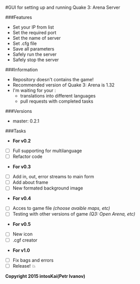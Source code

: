 #GUI for setting up and running Quake 3: Arena Server

###Features

- Set your IP from list
- Set the required port
- Set the name of server
- Set .cfg file
- Save all parameters
- Safely run the server
- Safely stop the server

###Information

- Repository doesn't contains the game!
- Recommended version of Quake 3: Arena is 1.32
- I'm waiting for your :
	- translations into different languages
	- pull requests with completed tasks

###Versions

- master: 0.2.1

###Tasks

* __For v0.2__

- [ ] Full supporting for multilanguage
- [ ] Refactor code

* __For v0.3__

- [ ] Add in, out, error streams to main form
- [ ] Add about frame
- [ ] New formated background image

* __For v0.4__

- [ ] Acces to game file _(choose avaible maps, etc)_
- [ ] Testing with other versions of game _(Q3: Open Arena, etc)_

* __For v0.5__

- [ ] New icon
- [ ] .cgf creator

* __For v1.0__

- [ ] Fix bags and errors
- [ ] Release! :boom:

**Copyright 2015 intosKai(Petr Ivanov)**
